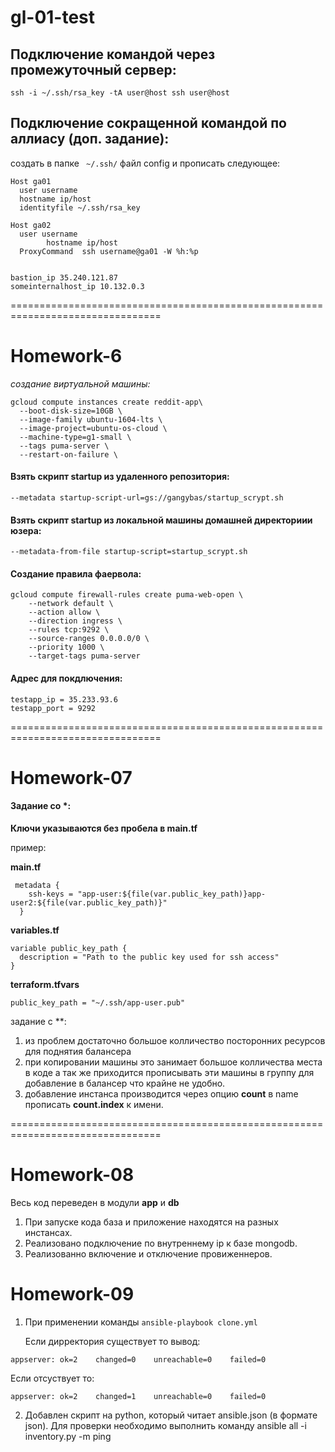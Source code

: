 # gl-01-test


## Подключение командой через промежуточный сервер:

```ssh -i ~/.ssh/rsa_key -tA user@host ssh user@host```

## Подключение сокращенной командой по аллиасу (доп. задание):

создать в папке
` ~/.ssh/`  файл config
и прописать следующее:

``` 
Host ga01
  user username
  hostname ip/host
  identityfile ~/.ssh/rsa_key
  
Host ga02
  user username
        hostname ip/host
  ProxyCommand  ssh username@ga01 -W %h:%p


bastion_ip 35.240.121.87
someinternalhost_ip 10.132.0.3

```

================================================================================


# Homework-6 

_создание виртуальной машины:_

```
gcloud compute instances create reddit-app\
  --boot-disk-size=10GB \
  --image-family ubuntu-1604-lts \
  --image-project=ubuntu-os-cloud \
  --machine-type=g1-small \
  --tags puma-server \
  --restart-on-failure \
```
  
#### Взять скрипт startup из удаленного репозитория:

 ``` --metadata startup-script-url=gs://gangybas/startup_scrypt.sh ```
 
#### Взять скрипт startup из локальной машины домашней директориии юзера:

```--metadata-from-file startup-script=startup_scrypt.sh ```


#### Создание правила фаервола:

```
gcloud compute firewall-rules create puma-web-open \
    --network default \
    --action allow \
    --direction ingress \
    --rules tcp:9292 \
    --source-ranges 0.0.0.0/0 \
    --priority 1000 \
    --target-tags puma-server
```
#### Адрес для покдлючения:

```   
testapp_ip = 35.233.93.6
testapp_port = 9292
```


================================================================================




# Homework-07

#### Задание со *:

__Ключи указываются без пробела в main.tf__

пример:

__main.tf__

```
 metadata {
    ssh-keys = "app-user:${file(var.public_key_path)}app-user2:${file(var.public_key_path)}"
  }
```

__variables.tf__

```
variable public_key_path {
  description = "Path to the public key used for ssh access"
}
```
__terraform.tfvars__

```
public_key_path = "~/.ssh/app-user.pub"
```

задание с **:

1. из проблем достаточно большое колличество посторонних ресурсов для поднятия балансера
2. при копировании машины это занимает большое колличества места в коде а так же приходится прописывать эти машины в группу для добавление в балансер что крайне не удобно.
3. добавление инстанса производится через опцию __count__ в name прописать __count.index__ к имени.

================================================================================



# Homework-08



Весь код переведен в модули __app__ и __db__
 

1. При запуске кода база и приложение находятся на разных инстансах. 
2. Реализовано подключение по внутреннему ip к базе mongodb. 
3. Реализованно включение и отключение провиженнеров.





# Homework-09

1. При  применении команды `ansible-playbook clone.yml`

   Если дирректория существует то вывод:
   
  `appserver: ok=2    changed=0    unreachable=0    failed=0`
  
   Если отсуствует то:
  
  `appserver: ok=2    changed=1    unreachable=0    failed=0`
  
2. Добавлен скрипт на python, который читает ansible.json (в формате json). Для проверки необходимо выполнить команду ansible all -i inventory.py -m ping


